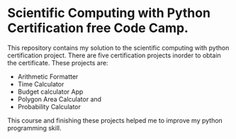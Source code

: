 # Scientific Computing with Python Certification free Code Camp.
This repository contains my solution to the scientific computing with python certification project. There are five certification projects inorder to obtain the certificate. 
These projects are: 
- Arithmetic Formatter
- Time Calculator
- Budget calculator App
- Polygon Area Calculator and
- Probability Calculator

This course and finishing these projects helped me to improve my python programming skill.
